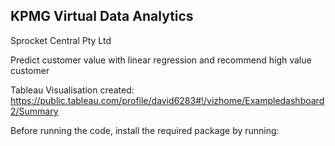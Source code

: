 ## KPMG Virtual Data Analytics
Sprocket Central Pty Ltd

Predict customer value with linear regression and recommend high value customer

Tableau Visualisation created: https://public.tableau.com/profile/david6283#!/vizhome/Exampledashboard2/Summary

Before running the code, install the required package by running:
```python -r install requirements
```
